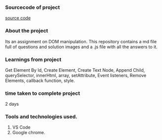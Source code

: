 ### Sourcecode of project
[source code](https://github.com/Dishita-Roy/Javascript-assignment)

### About the project
<p>Its an assignment on DOM manipulation. This repository contains a md file full of questions and solution images and a .js file with all the answers to it.</p>

### Learnings from project
<p>Get Element By Id, Create Element, Create Text Node, Append Child, querySelector, innerHtml, array, setAttribute, Event listeners, Remove Elements, callback function, style.
</p>

### time taken to complete project
<p>2 days</p>

### Tools and technologies used.
1. VS Code
2. Google chrome.
